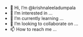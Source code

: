 - 👋 Hi, I’m @krishnaleeladumpala
- 👀 I’m interested in ...
- 🌱 I’m currently learning ...
- 💞️ I’m looking to collaborate on ...
- 📫 How to reach me ...

<!---
krishnaleeladumpala/krishnaleeladumpala is a ✨ special ✨ repository because its `README.md` (this file) appears on your GitHub profile.
You can click the Preview link to take a look at your changes.
--->
